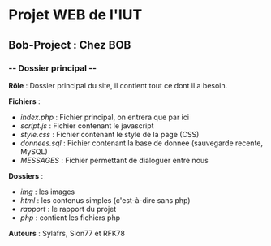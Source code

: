 # Projet WEB de l'IUT
## Bob-Project : Chez BOB
### -- Dossier principal --

**Rôle** : Dossier principal du site, il contient tout ce dont il a besoin.


**Fichiers** :

* *index.php* : Fichier principal, on entrera que par ici
* *script.js* : Fichier contenant le javascript
* *style.css* : Fichier contenant le style de la page (CSS)
* *donnees.sql* : Fichier contenant la base de donnee (sauvegarde recente, MySQL)
* *MESSAGES* : Fichier permettant de dialoguer entre nous

**Dossiers** :

* *img* : les images
* *html* : les contenus simples (c'est-à-dire sans php)
* *rapport* : le rapport du projet
* *php* : contient les fichiers php

**Auteurs** :
Sylafrs, Sion77 et RFK78
